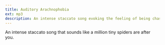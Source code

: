```yaml
---
title: Auditory Arachnophobia
ext: mp3
description: An intense staccato song evoking the feeling of being chased by numerous tiny spiders.
---
```

An intense staccato song that sounds like a million tiny spiders are after you.